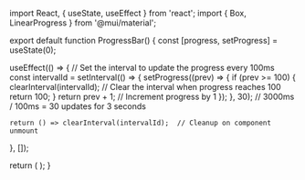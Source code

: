 import React, { useState, useEffect } from 'react';
import { Box, LinearProgress } from '@mui/material';

export default function ProgressBar() {
  const [progress, setProgress] = useState(0);

  useEffect(() => {
    // Set the interval to update the progress every 100ms
    const intervalId = setInterval(() => {
      setProgress((prev) => {
        if (prev >= 100) {
          clearInterval(intervalId);  // Clear the interval when progress reaches 100
          return 100;
        }
        return prev + 1;  // Increment progress by 1
      });
    }, 30);  // 3000ms / 100ms = 30 updates for 3 seconds

    return () => clearInterval(intervalId);  // Cleanup on component unmount
  }, []);

  return (
    <Box>
      <LinearProgress variant="determinate" value={progress} />
    </Box>
  );
}

